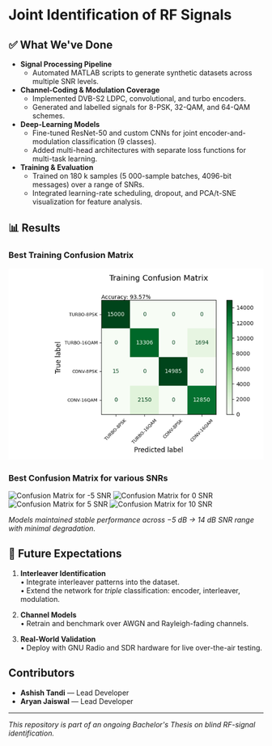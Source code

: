 
# Joint Identification of RF Signals

## ✅ What We've Done
- **Signal Processing Pipeline**
  - Automated MATLAB scripts to generate synthetic datasets across multiple SNR levels.
- **Channel-Coding & Modulation Coverage**
  - Implemented DVB-S2 LDPC, convolutional, and turbo encoders.
  - Generated and labelled signals for 8-PSK, 32-QAM, and 64-QAM schemes.
- **Deep-Learning Models**
  - Fine-tuned ResNet-50 and custom CNNs for joint encoder-and-modulation classification (9 classes).
  - Added multi-head architectures with separate loss functions for multi-task learning.
- **Training & Evaluation**
  - Trained on 180 k samples (5 000-sample batches, 4096-bit messages) over a range of SNRs.
  - Integrated learning-rate scheduling, dropout, and PCA/t-SNE visualization for feature analysis.

## 📊 Results

### Best Training Confusion Matrix
![Training Confusion Matrix](Result/Training%20Confusion%20Matrix8680.png)

### Best Confusion Matrix for various SNRs
![Confusion Matrix for -5 SNR](Result/Confusion%20matrix%20for%20-5%20SNR.png)
![Confusion Matrix for 0 SNR](Result/Confusion%20matrix%20for%200%20SNR.png)
![Confusion Matrix for 5 SNR](Result/Confusion%20matrix%20for%205%20SNR.png)
![Confusion Matrix for 10 SNR](Result/Confusion%20matrix%20for%2010%20SNR.png)



*Models maintained stable performance across −5 dB → 14 dB SNR range with minimal degradation.*

## 🚀 Future Expectations
1. **Interleaver Identification**  
   • Integrate interleaver patterns into the dataset.  
   • Extend the network for *triple* classification: encoder, interleaver, modulation.

2. **Channel Models**  
   • Retrain and benchmark over AWGN and Rayleigh-fading channels.

3. **Real-World Validation**  
   • Deploy with GNU Radio and SDR hardware for live over-the-air testing.
   
## Contributors

- **Ashish Tandi** — Lead Developer   
- **Aryan Jaiswal** — Lead Developer

---
*This repository is part of an ongoing Bachelor's Thesis on blind RF-signal identification.*
